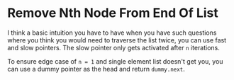 # Remove Nth Node From End Of List

I think a basic intuition you have to have when you have such questions where you think you would need to traverse the list twice, you can use fast and slow pointers. The slow pointer only gets activated after `n` iterations.

To ensure edge case of `n = 1` and single element list doesn't get you, you can use a dummy pointer as the head and return `dummy.next`.
